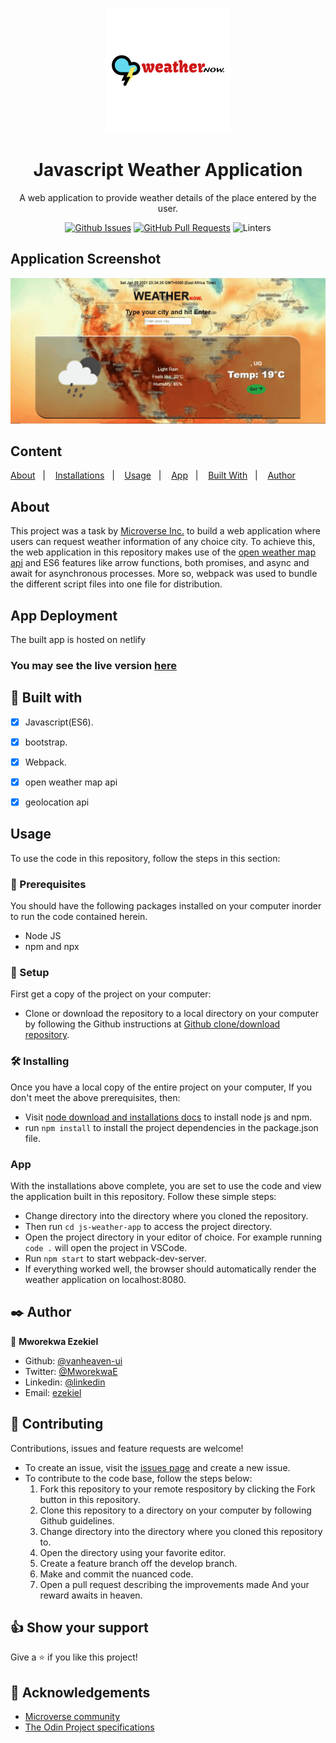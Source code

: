 <div align="center">

  ![Logo](screenshot/logo.png)

  <h1><b>Javascript Weather Application </b></h1>


A web application to provide weather details of the place entered by the user.
  
[![Github Issues](https://img.shields.io/badge/GitHub-Issues-orange)](https://github.com/vanheaven-ui/js-weather-app/issues)
[![GitHub Pull Requests](https://img.shields.io/badge/GitHub-Pull%20Requests-blue)](https://github.com/vanheaven-ui/js-weather-app/pulls)
![Linters](https://img.shields.io/badge/Linters-Passing-success)

</div>

## Application Screenshot

![Screenshot](screenshot/screenshot.gif)

## Content

<a text-align="center" href="#about">About</a>&nbsp;&nbsp;&nbsp;|&nbsp;&nbsp;&nbsp;
<a href="#ins">Installations</a>&nbsp;&nbsp;&nbsp;|&nbsp;&nbsp;&nbsp;
<a href="#usage">Usage</a>&nbsp;&nbsp;&nbsp;|&nbsp;&nbsp;&nbsp;
<a href="#app">App</a>&nbsp;&nbsp;&nbsp;|&nbsp;&nbsp;&nbsp;
<a href="#with">Built With</a>&nbsp;&nbsp;&nbsp;|&nbsp;&nbsp;&nbsp;
<a href="#author">Author</a>


## About <a name = "about"></a>
This project was a task by [Microverse Inc.](https://www.microverse.org/) to build a web application where users can request weather information of any choice city. To achieve this, the web application in this repository makes use of the [open weather map api](https://openweathermap.org/) and ES6 features like arrow functions, both promises, and async and await for asynchronous processes. More so, webpack was used to bundle the different script files into one file for distribution.

## App Deployment
The built app is hosted on netlify <br />

### You may see the live version [here](https://brave-davinci-1827e5.netlify.app/)

## 🔧 Built with<a name = "with"></a>

  - [x] Javascript(ES6).
  - [x] bootstrap.
  - [x] Webpack.
  - [x] open weather map api
  - [x] geolocation api


## Usage <a name = "usage"></a>
To use the code in this repository, follow the steps in this section:

### 🔨 Prerequisites
 You should have the following packages installed on your computer inorder to run the code contained herein.

- Node JS 
- npm and npx

### 🔨 Setup
First get a copy of the project on your computer:

- Clone or download the repository to a local directory on your computer by following the Github instructions at [Github clone/download repository](https://docs.github.com/en/enterprise/2.13/user/articles/cloning-a-repository).

### 🛠 Installing <a name = "ins"></a>
Once you have a local copy of the entire project on your computer,
If you don't meet the above prerequisites, then:

- Visit [node download and installations docs](https://docs.npmjs.com/downloading-and-installing-node-js-and-npm) to install node js and npm.
- run ``npm install`` to install the project dependencies in the package.json file.

###  App <a name = "app"></a>
With the installations above complete, you are set to use the code and view the application built in this repository. Follow these simple steps:

- Change directory into the directory where you cloned the repository. 
- Then run ``cd js-weather-app`` to access the project directory.
- Open the project directory in your editor of choice. For example running ``code .`` will open the project in VSCode.
- Run ``npm start`` to start webpack-dev-server.
- If everything worked well, the browser should automatically render the weather application on localhost:8080.

## ✒️  Author <a name = "author"></a>

👤 **Mworekwa Ezekiel**

- Github: [@vanheaven-ui](https://github.com/vanheaven-ui)
- Twitter: [@MworekwaE](https://twitter.com/MworekwaE)
- Linkedin: [@linkedin](https://www.linkedin.com/in/vanheaven/)
- Email: [ezekiel](mailto:vanheaven6@gmail.com)

## 🤝 Contributing

Contributions, issues and feature requests are welcome!

- To create an issue, visit the [issues page](https://github.com/vanheaven-ui/events/issues) and create a new issue.
- To contribute to the code base, follow the steps below:
  1. Fork this repository to your remote respository by clicking the Fork button in this repository.
  2. Clone this repository to a directory on your computer by following Github guidelines.
  3. Change directory into the directory where you cloned this repository to.
  4. Open the directory using your favorite editor.
  5. Create a feature branch off the develop branch.
  5. Make and commit the nuanced code.
  6. Open a pull request describing the improvements made
And your reward awaits in heaven.


## 👍 Show your support

Give a ⭐️ if you like this project!

## :clap: Acknowledgements
- [Microverse community](https://www.microverse.org/) <br />
- [The Odin Project specifications](https://www.theodinproject.com/courses/javascript/lessons/weather-app)
